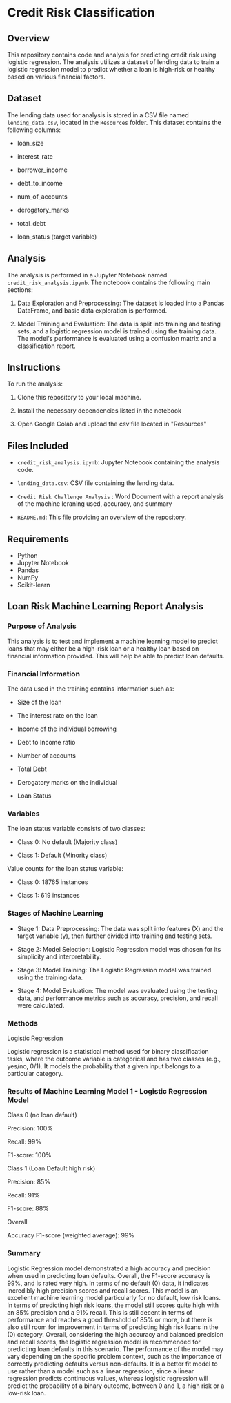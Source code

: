 # Credit Risk Classification

## Overview

This repository contains code and analysis for predicting credit risk using logistic regression. The analysis utilizes a dataset of lending data to train a logistic regression model to predict whether a loan is high-risk or healthy based on various financial factors.

## Dataset

The lending data used for analysis is stored in a CSV file named `lending_data.csv`, located in the `Resources` folder. This dataset contains the following columns:

- loan_size
  
- interest_rate
  
- borrower_income
  
- debt_to_income
  
- num_of_accounts
  
- derogatory_marks
  
- total_debt
  
- loan_status (target variable)

## Analysis

The analysis is performed in a Jupyter Notebook named `credit_risk_analysis.ipynb`. The notebook contains the following main sections:

1. Data Exploration and Preprocessing: The dataset is loaded into a Pandas DataFrame, and basic data exploration is performed.
   
2. Model Training and Evaluation: The data is split into training and testing sets, and a logistic regression model is trained using the training data. The model's performance is evaluated using a confusion matrix and a classification report.

## Instructions

To run the analysis:

1. Clone this repository to your local machine.

2. Install the necessary dependencies listed in the notebook

3. Open Google Colab and upload the csv file located in "Resources"

## Files Included

- `credit_risk_analysis.ipynb`: Jupyter Notebook containing the analysis code.

- `lending_data.csv`: CSV file containing the lending data.
  
- `Credit Risk Challenge Analysis` : Word Document with a report analysis of the machine leraning used, accuracy, and summary
  
- `README.md`: This file providing an overview of the repository.

## Requirements
- Python
- Jupyter Notebook
- Pandas
- NumPy
- Scikit-learn

## Loan Risk Machine Learning Report Analysis

### Purpose of Analysis

This analysis is to test and implement a machine learning model to predict loans that may either be a high-risk loan or a healthy loan based on financial information provided. This will help be able to predict loan defaults.

### Financial Information

The data used in the training contains information such as:

-	Size of the loan
  
-	The interest rate on the loan
  
-	Income of the individual borrowing
  
-	Debt to Income ratio
  
-	Number of accounts
  
-	Total Debt

-	Derogatory marks on the individual
  
-	Loan Status

### Variables

The loan status variable consists of two classes:

-	Class 0: No default (Majority class)
  
-	Class 1: Default (Minority class)
  
Value counts for the loan status variable:

-	Class 0: 18765 instances
  
-	Class 1: 619 instances


### Stages of Machine Learning

-	Stage 1: Data Preprocessing: The data was split into features (X) and the target variable (y), then further divided into training and testing sets.
  
-	Stage 2: Model Selection: Logistic Regression model was chosen for its simplicity and interpretability.
  
-	Stage 3: Model Training: The Logistic Regression model was trained using the training data.
  
-	Stage 4: Model Evaluation: The model was evaluated using the testing data, and performance metrics such as accuracy, precision, and recall were calculated.

### Methods

Logistic Regression

Logistic regression is a statistical method used for binary classification tasks, where the outcome variable is categorical and has two classes (e.g., yes/no, 0/1). It models the probability that a given input belongs to a particular category.

### Results of Machine Learning Model 1 - Logistic Regression Model

Class 0 (no loan default)

Precision: 100%

Recall: 99%

F1-score: 100%

Class 1 (Loan Default high risk)

Precision: 85%

Recall: 91%

F1-score: 88%

Overall

Accuracy F1-score (weighted average): 99%

### Summary

Logistic Regression model demonstrated a high accuracy and precision when used in predicting loan defaults. Overall, the F1-score accuracy is 99%, and is rated very high. In terms of no default (0) data, it indicates incredibly high precision scores and recall scores. This model is an excellent machine learning model particularly for no default, low risk loans. In terms of predicting high risk loans, the model still scores quite high with an 85% precision and a 91% recall. This is still decent in terms of performance and reaches a good threshold of 85% or more, but there is also still room for improvement in terms of predicting high risk loans in the (0) category.
Overall, considering the high accuracy and balanced precision and recall scores, the logistic regression model is recommended for predicting loan defaults in this scenario. The performance of the model may vary depending on the specific problem context, such as the importance of correctly predicting defaults versus non-defaults. It is a better fit model to use rather than a model such as a linear regression, since a linear regression predicts continuous values, whereas logistic regression will predict the probability of a binary outcome, between 0 and 1, a high risk or a low-risk loan. 

